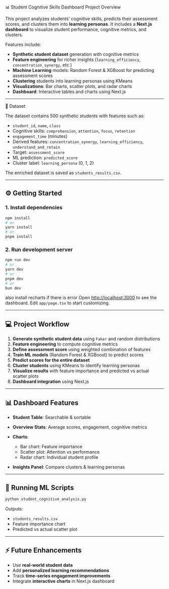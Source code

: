 
📊 Student Cognitive Skills Dashboard
Project Overview

This project analyzes students’ cognitive skills, predicts their assessment scores, and clusters them into **learning personas**. It includes a **Next.js dashboard** to visualize student performance, cognitive metrics, and clusters.

Features include:

* **Synthetic student dataset** generation with cognitive metrics
* **Feature engineering** for richer insights (`learning_efficiency`, `concentration_synergy`, etc.)
* **Machine Learning** models: Random Forest & XGBoost for predicting assessment scores
* **Clustering** students into learning personas using KMeans
* **Visualizations**: Bar charts, scatter plots, and radar charts
* **Dashboard**: Interactive tables and charts using Next.js

---

📝 Dataset

The dataset contains 500 synthetic students with features such as:

* `student_id`, `name`, `class`
* Cognitive skills: `comprehension`, `attention`, `focus`, `retention`
* `engagement_time` (minutes)
* Derived features: `concentration_synergy`, `learning_efficiency`, `understand_and_retain`
* Target: `assessment_score`
* ML prediction: `predicted_score`
* Cluster label: `learning_persona` (0, 1, 2)

The enriched dataset is saved as `students_results.csv`.

---

## ⚙️ Getting Started

### 1. Install dependencies

```bash
npm install
# or
yarn install
# or
pnpm install
```

### 2. Run development server

```bash
npm run dev
# or
yarn dev
# or
pnpm dev
# or
bun dev
```
also install recharts if there is error 
Open [http://localhost:3000](http://localhost:3000) to see the dashboard.
Edit `app/page.tsx` to start customizing.

---

## 💻 Project Workflow

1. **Generate synthetic student data** using `Faker` and random distributions
2. **Feature engineering** to compute cognitive metrics
3. **Define assessment score** using weighted combination of features
4. **Train ML models** (Random Forest & XGBoost) to predict scores
5. **Predict scores for the entire dataset**
6. **Cluster students** using KMeans to identify learning personas
7. **Visualize results** with feature importance and predicted vs actual scatter plots
8. **Dashboard integration** using Next.js

---

## 📊 Dashboard Features

* **Student Table**: Searchable & sortable
* **Overview Stats**: Average scores, engagement, cognitive metrics
* **Charts**:

  * Bar chart: Feature importance
  * Scatter plot: Attention vs performance
  * Radar chart: Individual student profile
* **Insights Panel**: Compare clusters & learning personas

---

## 🔧 Running ML Scripts

```bash
python student_cognitive_analysis.py
```

Outputs:

* `students_results.csv`
* Feature importance chart
* Predicted vs actual scatter plot

---

## ⚡ Future Enhancements

* Use **real-world student data**
* Add **personalized learning recommendations**
* Track **time-series engagement improvements**
* Integrate **interactive charts** in Next.js dashboard


